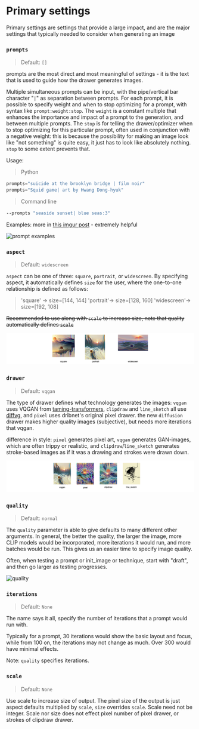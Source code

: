 # Primary settings

Primary settings are settings that provide a large impact, and are the major settings that typically needed to consider when generating an image

### `prompts`

> Default: `[]`

prompts are the most direct and most meaningful of settings - it is the text that is used to guide how the drawer generates images.

Multiple simultaneous prompts can be input, with the pipe/vertical bar character "`|`" as separation between prompts. For each prompt, it is possible to specify weight and when to stop optimizing for a prompt, with syntax like `prompt:weight:stop`. The `weight` is a constant multiple that enhances the importance and impact of a prompt to the generation, and between multiple prompts. The `stop` is for telling the drawer/optimizer when to stop optimizing for this particular prompt, often used in conjunction with a negative weight: this is because the possibility for making an image look like "not something" is quite easy, it just has to look like absolutely nothing. `stop` to some extent prevents that.

Usage:

> Python

```python
prompts="suicide at the brooklyn bridge | film noir"
prompts="Squid game| art by Hwang Dong-hyuk"
```

> Command line

```bash
--prompts "seaside sunset| blue seas:3"
```

Examples: more in [this imgur post](https://imgur.com/a/SnSIQRu) - extremely helpful

![prompt examples](primary-settings/image-20211101233930703.png)

### `aspect`

> Default: `widescreen`

`aspect` can be one of three: `square`, `portrait`, or `widescreen`. By specifying aspect, it automatically defines `size` for the user, where the one-to-one relationship is defined as follows:

> 'square' -> size=\[144, 144] 'portrait'-> size=\[128, 160] 'widescreen'-> size=\[192, 108]

~~Recommended to use along with `scale` to increase size, note that quality automatically defines `scale`~~

![aspect](primary-settings/aspect.png)

### `drawer`

> Default: `vqgan`

The type of drawer defines what technology generates the images: `vqgan` uses VQGAN from [taming-transformers](https://github.com/CompVis/taming-transformers), `clipdraw` and `line_sketch` all use [diffvg](https://github.com/BachiLi/diffvg), and `pixel` uses dribnet's original pixel drawer. the new `diffusion` drawer makes higher quality images (subjective), but needs more iterations that vqgan.

difference in style: `pixel` generates pixel art, `vqgan` generates GAN-images, which are often trippy or realistic, and `clipdraw`/`line_sketch` generates stroke-based images as if it was a drawing and strokes were drawn down.&#x20;

![drawer](primary-settings/drawers.png)

### `quality`

> Default: `normal`

The `quality` parameter is able to give defaults to many different other arguments. In general, the better the quality, the larger the image, more CLIP models would be incorporated, more iterations it would run, and more batches would be run. This gives us an easier time to specify image quality.

Often, when testing a prompt or init\_image or technique, start with "draft", and then go larger as testing progresses.

![quality](primary-settings/quality.png)

### `iterations`

> Default: `None`

The name says it all, specify the number of iterations that a prompt would run with.

Typically for a prompt, 30 iterations would show the basic layout and focus, while from 100 on, the iterations may not change as much. Over 300 would have minimal effects.

Note: `quality` specifies iterations.

### `scale`

> Default: `None`

Use scale to increase size of output. The pixel size of the output is just aspect defaults multiplied by `scale`, `size` overrides `scale`. Scale need not be integer. Scale nor size does not effect pixel number of pixel drawer, or strokes of clipdraw drawer.

